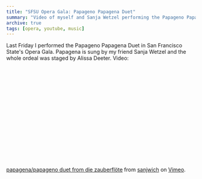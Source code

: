 ```yaml
---
title: "SFSU Opera Gala: Papageno Papagena Duet"
summary: "Video of myself and Sanja Wetzel performing the Papageno Papagena Duet in San Francisco State's Opera Gala."
archive: true
tags: [opera, youtube, music]
---
```


Last Friday I performed the Papageno Papagena Duet in San Francisco State's Opera Gala. Papagena is sung by my friend Sanja Wetzel and the whole ordeal was staged by Alissa Deeter. Video:
<object width="500" height="281"><param name="allowfullscreen" value="true" /><param name="allowscriptaccess" value="always" /><param name="movie" value="http://vimeo.com/moogaloop.swf?clip_id=2042526&amp;server=vimeo.com&amp;show_title=1&amp;show_byline=1&amp;show_portrait=0&amp;color=00ADEF&amp;fullscreen=1" /><embed src="http://vimeo.com/moogaloop.swf?clip_id=2042526&amp;server=vimeo.com&amp;show_title=1&amp;show_byline=1&amp;show_portrait=0&amp;color=00ADEF&amp;fullscreen=1" type="application/x-shockwave-flash" allowfullscreen="true" allowscriptaccess="always" width="500" height="281"></embed></object><br />[papagena/papageno duet from die zauberflöte](http://vimeo.com/2042526) from [sanjwich](http://vimeo.com/user863964) on [Vimeo](http://vimeo.com).

